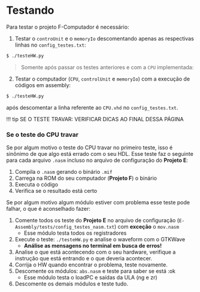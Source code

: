 # Testando

Para testar o projeto F-Computador é necessário:

1. Testar o `controUnit` e o `memoryIo` descomentando apenas as respectivas linhas no `config_testes.txt`:

``` bash
$ ./testeHW.py
```

> Somente após passar os testes anteriores e com a `CPU` implementada:

2. Testar o computador (`CPU`, `controlUnit` e `memoryIo`) com a execução de códigos em assembly:

``` bash
$ ./testeHW.py
```

 após descomentar a linha referente ao `CPU.vhd` no `config_testes.txt`.
 
!!! tip
    SE O TESTE TRAVAR: VERIFICAR DICAS AO FINAL DESSA PÁGINA

### Se o teste do CPU travar

Se por algum motivo o teste do CPU travar no primeiro teste, isso é sinônimo de que algo está errado com o seu HDL. Esse teste faz o seguinte para cada arquivo `.nasm` incluso no arquivo de configuração do **Projeto E**:

1. Compila o `.nasm` gerando o binário `.mif`
1. Carrega na ROM do seu computador (**Projeto F**) o binário
1. Executa o código
1. Verifica se o resultado está certo

Se por algum motivo algum módulo estiver com problema esse teste pode falhar, o que é aconselhado fazer: 

1. Comente todos os teste do **Projeto E** no arquivo de configuração (`E-Assembly/tests/config_testes_nasm.txt`) com **exceção**  o `mov.nasm`
    - Esse módulo testa todos os registradores
1. Execute o teste: `./testeHW.py` e analise o waveform com o GTKWave
    - **Análise as mensagens no terminal em busca de erros!**
1. Analise o que está acontecendo com o seu hardware, verifique a instrução que está entrando e o que deveria acontecer.
1. Corrija o HW quando encontrar o problema, teste novamente.
1. Descomente os módulos: `abs.nasm` e teste para saber se está :ok
    - Esse módulo testa o loadPC e saídas da ULA (ng e zr)
1. Descomente os demais módulos e teste tudo.



